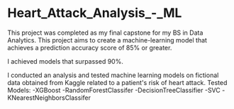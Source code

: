 # Heart_Attack_Analysis_-_ML

This project was completed as my final capstone for my BS in Data Analytics. This project aims to create a machine-learning model that achieves a prediction accuracy score of 85% or greater.

I achieved models that surpassed 90%.

I conducted an analysis and tested machine learning models on fictional data obtained from Kaggle related to a patient's risk of heart attack.
  Tested Models:
      -XGBoost
      -RandomForestClassifer
      -DecisionTreeClassifier
      -SVC
      -KNearestNeighborsClassifer
